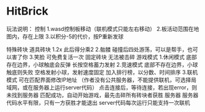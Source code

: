 # HitBrick

玩法说明：
控制
1.wasd控制板移动（联机模式只能左右移动）
2.板活动范围在地图内，存在上限
3.以积分-5的代价，按P重新发球

特殊砖块
    道具砖块 1.2x   此后得分乘2 
             2.骷髅 碰撞后四处游荡，可以是帮手，也可以害了你
             3.笑脸 可免费复活一次
    固定砖块 无法被击碎
游戏模式
1.休闲模式
   底部存在边界，小球触底会反弹
   长按空格蓄力发射
2.竞速模式
   底部不存在边界，小球触底则失败
   空格发射小球，发射速度固定
   加入排行榜，以分数、时间排序
3.联机模式
   可在匹配界面修改IP地址
  （作者没有公共服务器，不能提供联机，可选择局域网，或在服务器上运行server代码）
   点击连接后，等待连接，若出现error，则未找到服务器
   匹配成功，自动开始游戏，最先击碎所有砖块者获胜
服务器
   服务器代码水平有限，只有一方获胜才能退出
   server代码每次运行只能支持一次联机